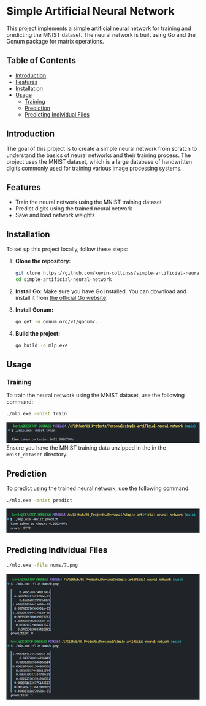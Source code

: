 # Simple Artificial Neural Network

This project implements a simple artificial neural network for training and predicting the MNIST dataset. The neural network is built using Go and the Gonum package for matrix operations.

## Table of Contents

- [Introduction](#introduction)
- [Features](#features)
- [Installation](#installation)
- [Usage](#usage)
  - [Training](#training)
  - [Prediction](#prediction)
  - [Predicting Individual Files](#predicting-individual-files)

## Introduction

The goal of this project is to create a simple neural network from scratch to understand the basics of neural networks and their training process. The project uses the MNIST dataset, which is a large database of handwritten digits commonly used for training various image processing systems.

## Features

- Train the neural network using the MNIST training dataset
- Predict digits using the trained neural network
- Save and load network weights

## Installation

To set up this project locally, follow these steps:

1. **Clone the repository:**
    ```sh
    git clone https://github.com/kevin-collinss/simple-artificial-neural-network.git
    cd simple-artificial-neural-network
    ```

2. **Install Go:**
   Make sure you have Go installed. You can download and install it from [the official Go website](https://golang.org/dl/).

3. **Install Gonum:**
    ```sh
    go get -u gonum.org/v1/gonum/...
    ```

4. **Build the project:**
    ```sh
    go build -o mlp.exe
    ```

## Usage

### Training

To train the neural network using the MNIST dataset, use the following command:

```sh
./mlp.exe -mnist train
```
![train](docs/README_images/train.png)
Ensure you have the MNIST training data unzipped in the in the `mnist_dataset` directory.

## Prediction

To predict using the trained neural network, use the following command:

```sh
./mlp.exe -mnist predict
```
![predict](docs/README_images/predict.png)

## Predicting Individual Files
```sh
./mlp.exe -file nums/7.png
```
![individual](docs/README_images/individual.png)
